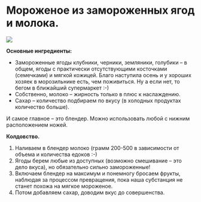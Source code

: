 # Мороженое из замороженных ягод и молока.
![](/images/Kulinar/IceCream/icecream.jpg)

**Основные ингредиенты:**

- Замороженные ягоды клубники, черники, земляники, голубики – в общем, ягоды с практически отсутствующими косточками (семечками) и мягкой кожицей. Благо наступила осень и у хороших хозяек в морозильнике есть, чем поживиться. Ну а если нет, то бегом в ближайший супермаркет :-)
- Собственно, молоко – жирность только в плюс к наслаждению.
- Сахар – количество подбираем по вкусу (в холодных продуктах количество больше).

И самое главное – это блендер. Можно использовать любой с нижним расположением ножей.

**Колдовство.**

1. Наливаем в блендер молоко (грамм 200-500 в зависимости от объема и количества едоков :-)
2. Ягоды берем любые из доступных (возможно смешивание – это дело вкуса), но обязательно сильно замороженные!
3. Включаем блендер на максимум и понемногу бросаем фрукты, наблюдая за процессом превращения, пока наша субстанция не станет похожа на мягкое мороженое.
4. Потом добавляем сахар, доводим вкус до совершенства.
